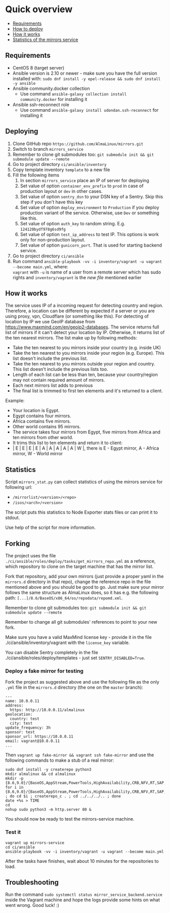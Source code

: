 # Quick overview

* [Requirements](#Requirements)
* [How to deploy](#Deploying)
* [How it works](#How-it-works)
* [Statistics of the mirrors service](#Statistics)

## Requirements

* CentOS 8 (target server)
* Ansible version is 2.10 or newer - make sure you have the full version installed with: `sudo dnf install -y epel-release && sudo dnf install -y ansible`
* Ansible community.docker collection
    * Use command `ansible-galaxy collection install community.docker` for installing it
* Ansible ssh-reconnect role
    * Use command `ansible-galaxy install udondan.ssh-reconnect` for installing it

## Deploying

1. Clone GitHub repo `https://github.com/AlmaLinux/mirrors.git`
2. Switch to branch `mirrors_service`
3. Remember to clone git submodules too: `git submodule init && git submodule update --remote`
4. Go to project directory `ci/ansible/inventory`
5. Copy template inventory `template` to a new file
6. Fill the following items
    1. In section `mirrors_service` place an IP of server for deploying
    2. Set value of option `container_env_prefix` to `prod` in case of production layout or `dev` in other cases.
    3. Set value of option `sentry_dsn` to your DSN key of a Sentry. 
       Skip this step if you don't have this key
    4. Set value of option `deploy_environment` to `Production` if you deploy 
       production variant of the service. Otherwise, use `Dev` or something like this.
    5. Set value of option `auth_key` to random string. E.g. `124120bydf978g6sd9fg`
    7. Set value of option `test_ip_address` to test IP. This options is work only for non-production layout.
    8. Set value of option `gunicorn_port`. That is used for starting backend service.
7. Go to project directory `ci/ansible`
8. Run command `ansible-playbook -vv -i inventory/vagrant -u vagrant --become main.yml`, where:  
   `vagrant` with `-u` is name of a user from a remote server which has sudo rights
   and `inventory/vagrant` is the *new file* mentioned earlier

## How it works
The service uses IP of a incoming request for detecting country and region. Therefore, a location can be different by expected if a server or you are using proxy, vpn, Cloudflare (or something like this).
For detecting of location by IP we use GeoIP database from https://www.maxmind.com/en/geoip2-databases.
The service returns full list of mirrors if it can't detect your location by IP.
Otherwise, it returns list of the ten nearest mirrors. The list make up by following methods:
- Take the ten nearest to you mirrors inside your country (e.g. inside UK)
- Take the ten nearest to you mirrors inside your region (e.g. Europe). This list doesn't include the previous list.
- Take the ten nearest to you mirrors outside your region and country. This list doesn't include the previous lists too.
- Length of each list can be less than ten, because your country/region may not contain required amount of mirrors.
- Each next mirrors list adds to previous
- The final list is trimmed to first ten elements and it's returned to a client.
  
Example:
- Your location is Egypt.
- Egypt contains four mirrors.
- Africa contains five mirrors.
- Other world contains 95 mirrors.
- The service takes four mirrors from Egypt, five mirrors from Africa and ten mirrors from other world.
- It trims this list to ten elements and return it to client:
- | E | E | E | E | A | A | A | A | A | W |, there is E - Egypt mirror, A - Africa mirror, W - World mirror

## Statistics

Script `mirrors_stat.py` can collect statistics of using the mirrors service for following url:
* `/mirrorlist/<version>/<repo>`
* `/isos/<arch>/<version>`

The script puts this statistics to Node Exporter stats files or can print it to stdout.

Use help of the script for more information.

## Forking

The project uses the file `./ci/ansible/roles/deploy/tasks/get_mirrors_repo.yml` as a reference, which repository to clone on the target machine that has the mirror list.

Fork that repository, add your own mirrors (just provide a proper yaml in the `mirrors.d` directory in that repo), change the reference repo in the file mentioned above and you should be good to go. Just make sure your mirror follows the same structure as AlmaLinux does, so it has e.g. the following path: `[...]/8.6/BaseOS/x86_64/os/repodata/repomd.xml`.

Remember to clone git submodules too: `git submodule init && git submodule update --remote`

Remember to change all git submodules' references to point to your new fork.

Make sure you have a valid MaxMind license key - provide it in the file ./ci/ansible/inventory/vagrant with the `license_key` variable.

You can disable Sentry completely in the file ./ci/ansible/roles/deploy/templates - just set `SENTRY_DISABLED=True`.

### Deploy a fake mirror for testing

Fork the project as suggested above and use the following file as the only `.yml` file in the `mirrors.d` directory (the one on the `master` branch):

```
---
name: 10.0.0.11
address:
  https: http://10.0.0.11/almalinux
geolocation:
  country: test
  city: test
update_frequency: 3h
sponsor: test
sponsor_url: https://10.0.0.11
email: vagrant@10.0.0.11
...
```

Then `vagrant up fake-mirror && vagrant ssh fake-mirror` and use the following commands to make a stub of a real mirror:

```
sudo dnf install -y createrepo python3
mkdir almalinux && cd almalinux
mkdir -p {8.6,9.0}/{BaseOS,AppStream,PowerTools,HighAvailability,CRB,NFV,RT,SAP,SAPHANA,ResilientStorage,cloud,devel,extras,isos,live,metadata,plus,raspberrypi}/{x86_64,aarch64,ppc64le,s390x}/os
for i in {8.6,9.0}/{BaseOS,AppStream,PowerTools,HighAvailability,CRB,NFV,RT,SAP,SAPHANA,ResilientStorage,cloud,devel,extras,isos,live,metadata,plus,raspberrypi}/{x86_64,aarch64,ppc64le,s390x}/os ; do cd $i ; createrepo_c . ; cd ../../../.. ; done
date +%s > TIME
cd
nohup sudo python3 -m http.server 80 &
```

You should now be ready to test the mirrors-service machine.

### Test it

```
vagrant up mirrors-service
cd ci/ansible
ansible-playbook -vv -i inventory/vagrant -u vagrant --become main.yml
```

After the tasks have finishes, wait about 10 minutes for the repositories to load.

## Troubleshooting

Run the command `sudo systemctl status mirror_service_backend.service` inside the Vagrant machine and hope the logs provide some hints on what went wrong. Good luck! :)
